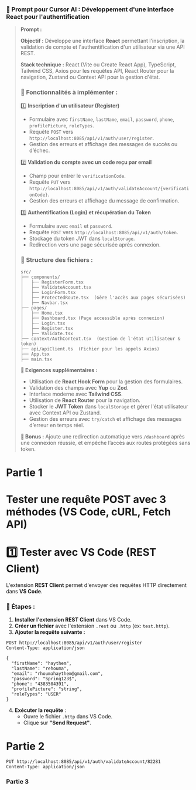 ### **🚀 Prompt pour Cursor AI : Développement d'une interface React pour l'authentification**  

> **Prompt :**
>  
> **Objectif :** Développe une interface **React** permettant l'inscription, la validation de compte et l'authentification d'un utilisateur via une API REST.  
>  
> **Stack technique :** React (Vite ou Create React App), TypeScript, Tailwind CSS, Axios pour les requêtes API, React Router pour la navigation, Zustand ou Context API pour la gestion d'état.  
>  
> ### **📌 Fonctionnalités à implémenter :**
> 1️⃣ **Inscription d'un utilisateur (Register)**  
>   - Formulaire avec `firstName`, `lastName`, `email`, `password`, `phone`, `profilePicture`, `roleTypes`.  
>   - Requête `POST` vers `http://localhost:8085/api/v1/auth/user/register`.  
>   - Gestion des erreurs et affichage des messages de succès ou d’échec.  
>  
> 2️⃣ **Validation du compte avec un code reçu par email**  
>   - Champ pour entrer le `verificationCode`.  
>   - Requête `PUT` vers `http://localhost:8085/api/v1/auth/validateAccount/{verificationCode}`.  
>   - Gestion des erreurs et affichage du message de confirmation.  
>  
> 3️⃣ **Authentification (Login) et récupération du Token**  
>   - Formulaire avec `email` et `password`.  
>   - Requête `POST` vers `http://localhost:8085/api/v1/auth/token`.  
>   - Stockage du token JWT dans `localStorage`.  
>   - Redirection vers une page sécurisée après connexion.  
>  
> ### **📌 Structure des fichiers :**
> ```
> src/
> ├── components/
> │   ├── RegisterForm.tsx
> │   ├── ValidateAccount.tsx
> │   ├── LoginForm.tsx
> │   ├── ProtectedRoute.tsx  (Gère l'accès aux pages sécurisées)
> │   ├── Navbar.tsx
> ├── pages/
> │   ├── Home.tsx
> │   ├── Dashboard.tsx (Page accessible après connexion)
> │   ├── Login.tsx
> │   ├── Register.tsx
> │   ├── Validate.tsx
> ├── context/AuthContext.tsx  (Gestion de l'état utilisateur & token)
> ├── api/apiClient.ts  (Fichier pour les appels Axios)
> ├── App.tsx
> ├── main.tsx
> ```
>  
> **📌 Exigences supplémentaires :**
> - Utilisation de **React Hook Form** pour la gestion des formulaires.  
> - Validation des champs avec **Yup** ou **Zod**.  
> - Interface moderne avec **Tailwind CSS**.  
> - Utilisation de **React Router** pour la navigation.  
> - Stocker le **JWT Token** dans `localStorage` et gérer l'état utilisateur avec Context API ou Zustand.  
> - Gestion des erreurs avec `try/catch` et affichage des messages d’erreur en temps réel.  
>  
> **📌 Bonus :** Ajoute une redirection automatique vers `/dashboard` après une connexion réussie, et empêche l’accès aux routes protégées sans token.  



# Partie 1

# **Tester une requête POST avec 3 méthodes (VS Code, cURL, Fetch API)** 
# **1️⃣ Tester avec VS Code (REST Client)**
L'extension **REST Client** permet d'envoyer des requêtes HTTP directement dans **VS Code**.

### **📌 Étapes :**
1. **Installer l'extension REST Client** dans VS Code.
2. **Créer un fichier** avec l'extension `.rest` ou `.http` (ex: `test.http`).
3. **Ajouter la requête suivante :**

```http
POST http://localhost:8085/api/v1/auth/user/register
Content-Type: application/json

{
  "firstName": "haythem",
  "lastName": "rehouma",
  "email": "rhoumahaythem@gmail.com",
  "password": "Spring123$",
  "phone": "4383504391",
  "profilePicture": "string",
  "roleTypes": "USER"
}
```
4. **Exécuter la requête** :  
   - Ouvre le fichier `.http` dans VS Code.
   - Clique sur **"Send Request"**.


# Partie 2

```http
PUT http://localhost:8085/api/v1/auth/validateAccount/82281
Content-Type: application/json
```


### Partie 3

